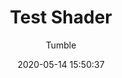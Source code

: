 ---
title: Test Shader
description: Coloured overlay based on the positon of pixels
date: 2020-05-14 15:50:37
author:
  - Tumble
buttons:
  - name: Install
    href: https://github.com/tumble1999/my-shaders-for-BC/raw/master/test-shader.bcs.json
---
